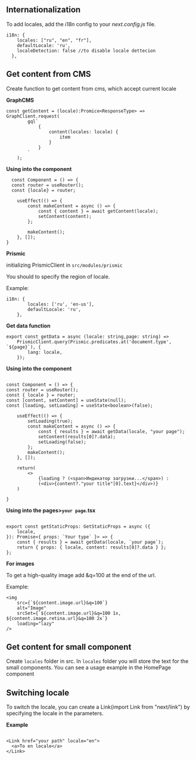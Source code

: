 ## Internationalization

To add locales, add the _i18n_ config to your _next.config.js_ file.

```
i18n: {
    locales: ["ru", "en", "fr"],
    defaultLocale: 'ru',
  	localeDetection: false //to disable locale dettecion
  },
```

## Get content from CMS

Create function to get content from cms, which accept current locale

**GraphCMS**

```
const getContent = (locale):Promice<ResponseType> => GraphClient.request(
		gql`
			{
				content(locales: locale) {
					item
				}
			}
		`
	);
```

**Using into the component**

```
  const Component = () => {
  const router = useRouter();
  const {locale} = router;

	useEffect(() => {
		const makeContent = async () => {
			const { content } = await getContent(locale);
			setContent(content);
		};

		makeContent();
	}, []);
}
```

**Prismic**

initializing PrismicClient in `src/modules/prismic`

You should to specify the region of locale.

Example:

```
i18n: {
		locales: ['ru', 'en-us'],
		defaultLocale: 'ru',
	},
```

**Get data function**

```
export const getData = async (locale: string,page: string) =>
	PrismicClient.query(Prismic.predicates.at('document.type', `${page}`), {
		lang: locale,
	});
```

**Using into the component**

```

const Component = () => {
const router = useRouter();
const { locale } = router;
const [content, setContent] = useState(null);
const [loading, setLoading] = useState<boolean>(false);

    useEffect(() => {
    	setLoading(true);
    	const makeContent = async () => {
    		const { results } = await getData(locale, "your page");
    		setContent(results[0]?.data);
    		setLoading(false);
    	};
    	makeContent();
    }, []);

    return(
    	<>
    		{loading ? (<span>Индикатор загрузки...</span>) :
    		(<div>{content?."your title"[0].text}</div>)}
    )

}

```

**Using into the pages>`your page`.tsx**

```

export const getStaticProps: GetStaticProps = async ({
	locale,
}): Promise<{ props: `Your type` }> => {
	const { results } = await getData(locale, `your page`);
	return { props: { locale, content: results[0]?.data } };
};

```

**For images**

To get a high-quality image add &q=100 at the end of the url.

Example:

```
<img
	src={`${content.image.url}&q=100`}
	alt="Image"
	srcSet={`${content.image.url}&q=100 1x, ${content.image.retina.url}&q=100 2x`}
	loading="lazy"
/>
```

## Get content for small component

Create `locales` folder in src.
In `locales` folder you will store the text for the small components.
You can see a usage example in the HomePage component

## Switching locale

To switch the locale, you can create a Link(import Link from "next/link") by specifying the locale in the parameters.

**Example**

```

<Link href="your path" locale="en">
  <a>To en locale</a>
</Link>
```
